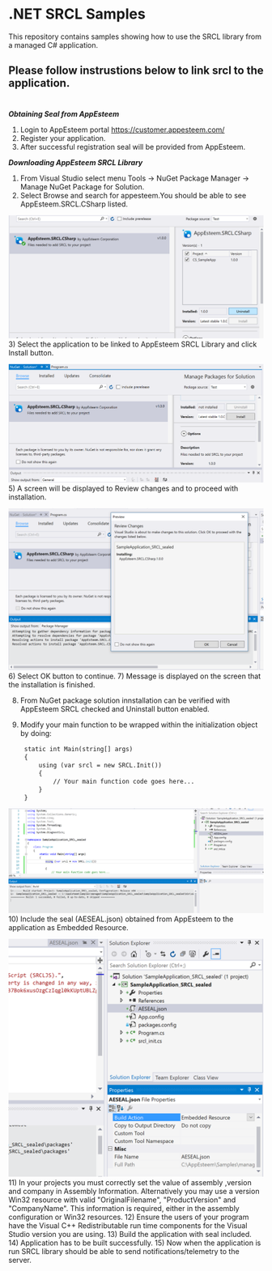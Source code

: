 # .NET SRCL Samples

This repository contains samples showing how to use the SRCL library from a managed C# application.
## Please follow instrustions below to link srcl to the application.
# 
_**Obtaining Seal from AppEsteem**_
1) Login to AppEsteem portal <https://customer.appesteem.com/>
2) Register your application. 
3) After successful registration seal will be provided from AppEsteem.

_**Downloading AppEsteem SRCL Library**_
1) From Visual Studio select menu Tools -> NuGet Package Manager ->
 Manage NuGet Package for Solution.
2) Select Browse and search for appesteem.You should be able to see AppEsteem.SRCL.CSharp listed.

 ![GitHub Logo](../media/CSharp_FindPackage.png)
3) Select the application to be linked to AppEsteem SRCL Library and click Install button.

![GitHub Logo](../media/csharp_InstallMessage_2.png)
5) A screen will be displayed to Review changes and to proceed with installation.

![GitHub Logo](../media/csharp_ReviewChanges_3.png)
6) Select OK button to continue.
7) Message is displayed on the screen that the installation is  finished.

8) From NuGet package solution innstallation can be verified with AppEsteem SRCL checked and Uninstall button enabled.

9) Modify your main function to be wrapped within the initialization object by doing:
      
        static int Main(string[] args)
        {
            using (var srcl = new SRCL.Init())
            {
                // Your main function code goes here...
            }
        }

![GitHub Logo](../media/includingsrclincode.png)    
10) Include the seal (AESEAL.json) obtained from AppEsteem to the application as Embedded Resource.

![GitHub Logo](../media/Embeddedseal.png)
11) In your projects you must correctly set the value of assembly ,version and company in Assembly Information. Alternatively you may use a version Win32 resource with valid "OriginalFilename", "ProductVersion" and "CompanyName". This information is required, either in the assembly configuration or Win32 resources.
12) Ensure the users of your program have the Visual C++ Redistributable run time components for the Visual Studio version you are using.
13) Build the application with seal included.
14) Application has to be built successfully.
15) Now when the application is run SRCL library should be able to send notifications/telemetry to  the server.